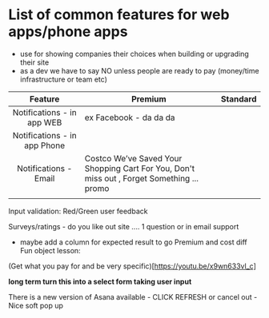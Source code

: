 # List of common features for web apps/phone apps 
- use for showing companies their choices when building or upgrading their site 
- as a dev we have to say NO unless people are ready to pay (money/time infrastructure or team etc) 

| Feature | Premium  | Standard  | 
|:-------:|----------|-----------|
|     Notifications - in app WEB     |   ex Facebook - da da da       |           |
|     Notifications - in app Phone    |          |           |
|     Notifications - Email   |  Costco We’ve Saved Your Shopping Cart For You, Don't miss out , Forget Something ... promo 
        |           |

Input validation: Red/Green user feedback 

Surveys/ratings - do you like out site .... 1 question or in email support 
- maybe add a column for expected result to go Premium and cost diff 
Fun object lesson:

(Get what you pay for and be very specific)[https://youtu.be/x9wn633vl_c]


**long term turn this into a select form taking user input** 


There is a new version of Asana available - CLICK REFRESH or cancel out - Nice soft pop up

